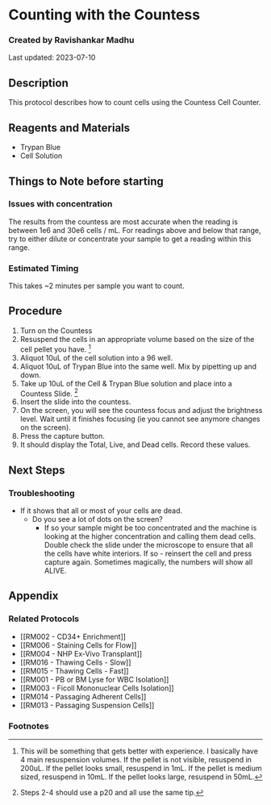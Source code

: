 # Counting with the Countess
### Created by Ravishankar Madhu
Last updated: 2023-07-10

## Description
This protocol describes how to count cells using the Countess Cell Counter. 

## Reagents and Materials 
- Trypan Blue
- Cell Solution

## Things to Note before starting
### Issues with concentration
The results from the countess are most accurate when the reading is between 1e6 and 30e6 cells / mL. For readings above and below that range, try to either dilute or concentrate your sample to get a reading within this range. 

### Estimated Timing
This takes ~2 minutes per sample you want to count. 


## Procedure
1. Turn on the Countess
2. Resuspend the cells in an appropriate volume based on the size of the cell pellet you have. [^1]
3. Aliquot 10uL of the cell solution into a 96 well.
4. Aliquot 10uL of Trypan Blue into the same well. Mix by pipetting up and down.
5. Take up 10uL of the Cell & Trypan Blue solution and place into a Countess Slide. [^2]
6. Insert the slide into the countess.
7. On the screen, you will see the countess focus and adjust the brightness level. Wait until it finishes focusing (ie you cannot see anymore changes on the screen).
8. Press the capture button.
9. It should display the Total, Live, and Dead cells. Record these values. 

## Next Steps
### Troubleshooting
- If it shows that all or most of your cells are dead. 
	- Do you see a lot of dots on the screen?
		- If so your sample might be too concentrated and the machine is looking at the higher concentration and calling them dead cells. Double check the slide under the microscope to ensure that all the cells have white interiors. If so - reinsert the cell and press capture again. Sometimes magically, the numbers will show all ALIVE. 


## Appendix

### Related Protocols
- [[RM002 - CD34+ Enrichment]]
- [[RM006 - Staining Cells for Flow]]
- [[RM004 - NHP Ex-Vivo Transplant]]
- [[RM016 - Thawing Cells - Slow]]
- [[RM015 - Thawing Cells - Fast]]
- [[RM001 - PB or BM Lyse for WBC Isolation]]
- [[RM003 - Ficoll Mononuclear Cells Isolation]]
- [[RM014 - Passaging Adherent Cells]]
- [[RM013 - Passaging Suspension Cells]]


### Footnotes
[^1]: This will be something that gets better with experience. I basically have 4 main resuspension volumes. If the pellet is not visible, resuspend in 200uL. If the pellet looks small, resuspend in 1mL. If the pellet is medium sized, resuspend in 10mL. If the pellet looks large, resuspend in 50mL. 

[^2]: Steps 2-4 should use a p20 and all use the same tip. 